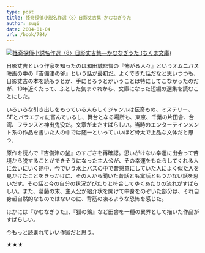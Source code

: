 ```yaml
---
type: post
title: 怪奇探偵小説名作選〈8〉日影丈吉集―かむなぎうた
author: sugi
date: 2004-01-04
url: /book/784/
---
```

<a href="http://www.amazon.co.jp/exec/obidos/ASIN/4480038353/chezsugi-22/ref=nosim/" name="amazletlink" target="_blank"><img src="http://ecx.images-amazon.com/images/I/512R73JPNPL.jpg" alt="怪奇探偵小説名作選〈8〉日影丈吉集―かむなぎうた (ちくま文庫)" class="alignleft" /></a>

日影丈吉という作家を知ったのは和田誠監督の『怖がる人々』というオムニバス映画の中の『吉備津の釜』という話が最初だ。よくできた話だなと思いつつも、日影丈吉の本を読もうとか、手にとろうとかいうことは特にしてこなかったのだが、10年近くたって、ふとした気まぐれから、文庫になった短編の選集を読むことにした。

いろいろな引き出しをもっている人らしくジャンルは伝奇もの、ミステリー、SFとバラエティに富んでいるし、舞台となる場所も、東京、千葉の片田舎、台湾、フランスと神出鬼没だ。文章がまたすばらしい。当時のエンターテインメント系の作品を書いた人の中では随一といっていいほど骨太で上品な文体だと思う。

原作を読んで『吉備津の釜』のすごさを再確認。思いがけない幸運に出会って苦境から脱することができそうになった主人公が、その幸運をもたらしてくれる人に会いにいく途中、今でいう水上バスの中で昔懇意にしていた人によく似た人を見かけたことをきっかけに、その人から聞いた昔話とも寓話ともつかない話を思いだす。その話と今の自分の状況がぴたりと符合してゆくあたりの流れがすばらしい。また、葛藤の末、主人公が紹介状を開けて中身をのぞいた部分は、それ自身超自然的なものではないのに、背筋の凍るような恐怖を感じた。

ほかには『かむなぎうた』、『狐の鶏』など田舎を一種の異界として描いた作品がすばらしい。

今もっと読まれていい作家だと思う。

★★★
